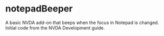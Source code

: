 # notepadBeeper
 A basic NVDA add-on that beeps when the focus in Notepad is changed. Initial code from the NVDA Development guide.

